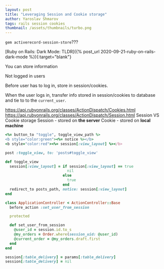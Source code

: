 ```yaml
---
layout: post
title: "Leveraging Session and Cookie storage"
author: Yaroslav Shmarov
tags: rails session cookies
thumbnail: /assets/thumbnails/turbo.png
---
```


`gem activerecord-session-store`???

[Ruby on Rails: Dark Mode: TLDR]({% post_url 2020-09-21-ruby-on-rails-dark-mode %}){:target="blank"}

You can store information

Not logged in users

Before user has to log in, store in session/cookies.

When the user logs in, transfer info stored in session/cookies to database and tie to to the `current_user`.


https://api.rubyonrails.org/classes/ActionDispatch/Cookies.html
https://api.rubyonrails.org/classes/ActionDispatch/Session.html
Session VS Cookie storage
Session - stored on **the server**
Cookie - stored on **local machine**


```ruby
<%= button_to "toggle", toggle_view_path %>
<b style="color:green"><%= notice %></b>
<b style="color:red"><%= session[:view_layout] %></b>
```

```ruby
post :toggle_view, to: 'posts#toggle_view'
```

```ruby
def toggle_view
  session[:view_layout] = if session[:view_layout] == true
                            nil
                          else
                            true
                          end
  redirect_to posts_path, notice: session[:view_layout]
end
```

```ruby
class ApplicationController < ActionController::Base
  before_action :set_user_from_session

  protected

  def set_user_from_session
    @user_id = session.id.to_s
    @my_orders = Order.where(session_uid: @user_id)
    @current_order = @my_orders.draft.first
  end
end
```

```ruby
session[:table_delivery] = params[:table_delivery]
session[:table_delivery] = nil
```